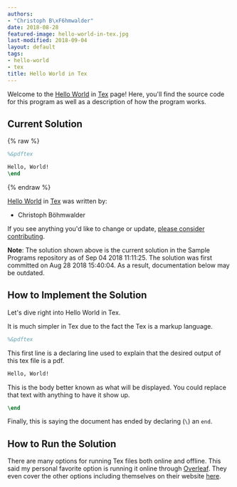 ```yaml
---
authors:
- "Christoph B\xF6hmwalder"
date: 2018-08-28
featured-image: hello-world-in-tex.jpg
last-modified: 2018-09-04
layout: default
tags:
- hello-world
- tex
title: Hello World in Tex
---
```


Welcome to the [Hello World](https://sampleprograms.io/projects/hello-world) in [Tex](https://sampleprograms.io/languages/tex) page! Here, you'll find the source code for this program as well as a description of how the program works.

## Current Solution

{% raw %}

```tex
%&pdftex

Hello, World!
\end
```

{% endraw %}

[Hello World](https://sampleprograms.io/projects/hello-world) in [Tex](https://sampleprograms.io/languages/tex) was written by:

- Christoph Böhmwalder

If you see anything you'd like to change or update, [please consider contributing](https://github.com/TheRenegadeCoder/sample-programs).

**Note**: The solution shown above is the current solution in the Sample Programs repository as of Sep 04 2018 11:11:25. The solution was first committed on Aug 28 2018 15:40:04. As a result, documentation below may be outdated.

## How to Implement the Solution

Let's dive right into Hello World in Tex.

It is much simpler in Tex due to the fact the Tex is a markup language.

```tex
%&pdftex
```

This first line is a declaring line used to explain that the desired output of this tex file is a pdf.

```tex
Hello, World!
```

This is the body better known as what will be displayed. You could replace that text with anything to have it show up.

```tex
\end
```

Finally, this is saying the document has ended by declaring (`\`) an `end`.


## How to Run the Solution

There are many options for running Tex files both online and offline. This said my personal favorite option is running it online through [Overleaf][1]. They even cover the other options including themselves on their website [here][2].

[1]: https://www.overleaf.com/
[2]: https://www.overleaf.com/learn
